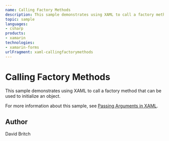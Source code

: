 ```yaml
---
name: Calling Factory Methods
description: This sample demonstrates using XAML to call a factory method that can be used to initialize an object.  For more information about this sample, see...
topic: sample
languages:
- csharp
products:
- xamarin
technologies:
- xamarin-forms
urlFragment: xaml-callingfactorymethods
---
```

Calling Factory Methods
=======================

This sample demonstrates using XAML to call a factory method that can be used to initialize an object.

For more information about this sample, see [Passing Arguments in XAML](https://developer.xamarin.com/guides/xamarin-forms/xaml/passing-arguments/).

Author
------

David Britch
